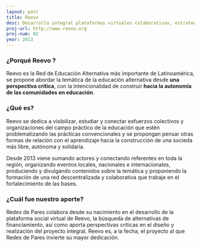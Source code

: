 ```yaml
---
layout: post
title: Reevo
desc: Desarrollo integral plataformas virtuales colaborativas, estrategias de producción colectiva de conocimientos, y mecanimos de autogestión y autoformación pedagógica.
proj-url: http://www.reevo.org
proj-num: 02
year: 2013
---
```





### ¿Porqué Reevo ?

Reevo es la Red de Educación Alternativa más importante de Latinoamérica, se propone abordar la temática de la educación alternativa desde **una perspectíva crítica**, con la intencionalidad de construir **hacia la autonomía de las comunidades en educación**.



### ¿Qué es?

Reevo se dedica a visibilizar, estudiar y conectar esfuerzos colectivos y organizaciones del campo práctico de la educación que estén problematizando las prácticas convencionales y se propongan pensar otras formas de relación con el aprendizaje hacia la construcción de una socieda más libre, autónoma y solidaria.

Desde 2013 viene sumando actores y conectando referentes en toda la región, organizando eventos locales, nacionales e internacionales, produciendo y divulgando contenidos sobre la temática y proponiendo la formación de una red descentralizada y colaborativa que trabaje en el fortalecimiento de las bases.

### ¿Cuál fue nuestro aporte?
Redes de Pares colabora desde su nacimiento en el desarrollo de la plataforma social virtual de Reevo, la búsqueda de alternativas de financiamiento, así como aporta perspectivas críticas en el diseño y realización del proyecto integral. Reevo es, a la fecha, el proyecto al que Redes de Pares invierte su mayor dedicación.
